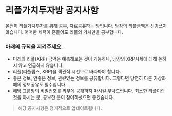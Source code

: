 
# 리플가치투자방 공지사항

온전히 리플가치투자를 위해 공부, 자료공유하는 방입니다. 당장의 리플금액은 신경쓰지 않습니다. 어떠한 세력이 흔들어도 리플의 가치만을 공부합니다.

### 아래의 규칙을 지켜주세요.

- 미래의 리플(XRP) 금액은 예측해보는 것이 가능하나, 당장의 XRP시세에 대해 논하지 않고 언급하지 않습니다.
- 리플(리플랩스, XRP)을 객관적 시선으로 바라봐야 합니다.
- 좋은 정보, 안좋은 정보, 관련있는 정보를 공유합니다. 그렇다면 당연히 다른 가상화폐의 정보공유도 필수입니다.
- 해당 그룹방의 비밀번호를 외부에 공개하지 마시길 부탁드립니다. 최소한 리플이란 것을 아시는 분, 공부한 분이 참여하셨으면 좋겠습니다.

> 해당 공지사항은 정기적으로 업데이트됩니다.

